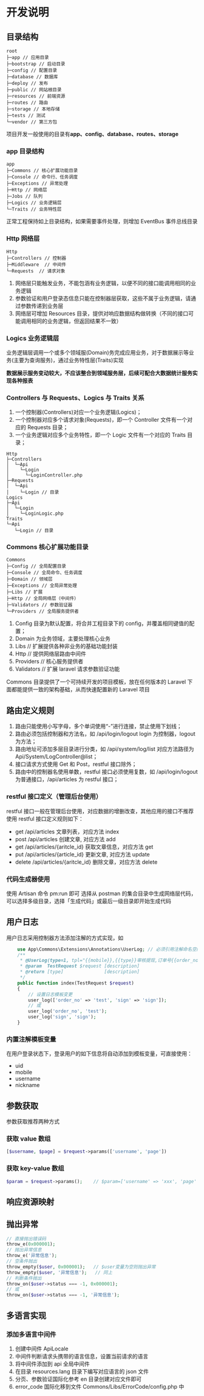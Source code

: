 # 开发说明

## 目录结构

```
root
├─app // 应用目录
├─bootstrap // 启动目录
├─config // 配置目录
├─database // 数据库
├─deploy // 发布
├─public // 网站根目录
├─resources // 前端资源
├─routes // 路由
├─storage // 本地存储
├─tests // 测试
└─vendor // 第三方包
```

项目开发一般使用的目录有**app、config、database、routes、storage**

### app 目录结构

```
app
├─Commons // 核心扩展功能目录
├─Console // 命令行、任务调度
├─Exceptions // 异常处理
├─Http // 网络层
├─Jobs // 队列
├─Logics // 业务逻辑层
└─Traits // 业务特性层
```

正常工程保持如上目录结构，如果需要事件处理，则增加 EventBus 事件总线目录

### Http 网络层

```
Http
├─Controllers // 控制器
├─Middleware  // 中间件
└─Requests  // 请求对象
```

1. 网络层只能触发业务，不能包涵有业务逻辑，以便不同的接口能调用相同的业务逻辑
2. 参数验证和用户登录态信息只能在控制器层获取，这些不属于业务逻辑，请通过参数传递到业务层
3. 网络层可增加 Resources 目录，提供对响应数据结构做转换（不同的接口可能调用相同的业务逻辑，但返回结果不一致）

### Logics 业务逻辑层

业务逻辑层调用一个或多个领域服(Domain)务完成应用业务，对于数据展示等业务(主要为查询服务)，通过业务特性层(Traits)实现

**数据展示服务变动较大，不应该整合到领域服务层，后续可配合大数据统计服务实现各种报表**

### Controllers 与 Requests、Logics 与 Traits 关系

1. 一个控制器(Controllers)对应一个业务逻辑(Logics)；
2. 一个控制器对应多个请求对象(Requests)，即一个 Controller 文件有一个对应的 Requests 目录；
3. 一个业务逻辑对应多个业务特性，即一个 Logic 文件有一个对应的 Traits 目录；

```
Http
├─Controllers
│  └─Api
│    └─Login
│      └─LoginController.php
├─Requests
│  └─Api
│    └─Login // 目录
Logics
├─Api
│  └─Login
│    └─LoginLogic.php
Traits
└─Api
   └─Login // 目录
```

### Commons 核心扩展功能目录

```
Commons
├─Config // 全局配置目录
├─Console // 全局命令、任务调度
├─Domain // 领域层
├─Exceptions // 全局异常处理
├─Libs // 扩展
├─Http // 全局网络层（中间件）
├─Validators // 参数验证器
└─Providers // 全局服务提供者
```

1. Config 目录为默认配置，将合并工程目录下的 config，并覆盖相同键值的配置；
2. Domain 为业务领域，主要处理核心业务
3. Libs // 扩展提供各种非业务的基础功能封装
4. Http // 提供网络层路由中间件
5. Providers // 核心服务提供者
6. Validators // 扩展 laravel 请求参数验证功能

Commons 目录提供了一个可持续开发的项目模板，放在任何版本的 Laravel 下面都能提供一致的架构基础，从而快速配置新的 Laravel 项目

## 路由定义规则

1. 路由只能使用小写字母，多个单词使用“-”进行连接，禁止使用下划线；
2. 路由必须包括控制器和方法名，如 /api/login/logout login 为控制器，logout 为方法；
3. 路由地址可添加多层目录进行分类，如 /api/system/log/list 对应方法路径为 Api/System/LogController@list；
4. 接口请求方式使用 Get 和 Post，restful 接口除外；
5. 路由中的控制器名使用单数，restful 接口必须使用复数，如 /api/login/logout 为普通接口，/api/articles 为 restful 接口；

### restful 接口定义（管理后台使用）

restful 接口一般在管理后台使用，对应数据的增删改查，其他应用的接口不推荐使用
restful 接口定义规则如下：

-   get /api/articles 文章列表，对应方法 index
-   post /api/articles 创建文章, 对应方法 add
-   get /api/articles/{aritcle_id} 获取文章信息，对应方法 get
-   put /api/articles/{article_id} 更新文章, 对应方法 update
-   delete /api/articles/{aritcle_id} 删除文章，对应方法 delete

### 代码生成器使用

使用 Artisan 命令 pm:run 即可
选择从 postman 的集合目录中生成网络层代码，可以选择多级目录，选择「生成代码」或最后一级目录即开始生成代码

## 用户日志

用户日志采用控制器方法添加注解的方式实现，如

```php
    use App\Commons\Extensions\Annotations\UserLog; // 必须引用注解命名空间
    /**
     * @UserLog(type=1, tpl="{{mobile}},{{type}}审核提现,订单号{{order_no}},签名{{sign}}")
     * @param  TestRequest $request [description]
     * @return [type]               [description]
     */
    public function index(TestRequest $request)
    {
        // 设置日志模板变更
        user_log(['order_no' => 'test', 'sign' => 'sign']);
        // 或
        user_log('order_no', 'test');
        user_log('sign', 'sign');
    }
```

### 内置注解模板变量

在用户登录状态下，登录用户的如下信息将自动添加到模板变量，可直接使用：

-   uid
-   mobile
-   username
-   nickname

## 参数获取

参数获取推荐两种方式

### 获取 value 数组

```php
[$username, $page] = $request->params(['username', 'page'])
```

### 获取 key-value 数组

```php
$param = $request->params();    // $param=['username' => 'xxx', 'page' => xx]
```

## 响应资源映射

## 抛出异常

```php
// 直接抛出错误码
throw_e(0x000001);
// 抛出异常信息
throw_e('异常信息');
// 空条件抛出
throw_empty($user, 0x000001);   // $user变量为空则抛出异常
throw_empty($user, '异常信息');   // 同上
// 判断条件抛出
throw_on($user->status === -1, 0x000001);
// 或
throw_on($user->status === -1, '异常信息');
```

## 多语言实现

### 添加多语言中间件

1. 创建中间件 ApiLocale
2. 中间件判断请求头携带的语言信息，设置当前请求的语言
3. 将中间件添加到 api 全局中间件
4. 在目录 resources.lang 目录下编写对应语言的 json 文件
5. 分页、参数验证国际化参考 en 目录创建对应文件即可
6. error_code 国际化移到文件 Commons/Libs/ErrorCode/config.php 中
